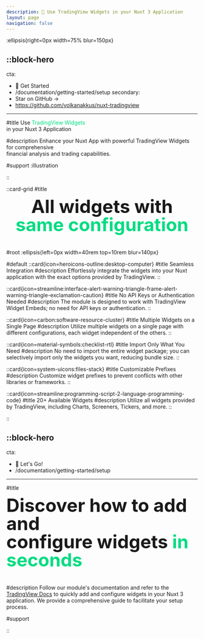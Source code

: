 ```yaml
---
description: 💸 Use TradingView Widgets in your Nuxt 3 Application
layout: page
navigation: false
---
```


:ellipsis{right=0px width=75% blur=150px}

::block-hero
---
cta:
  - 🚀 Get Started
  - /documentation/getting-started/setup
secondary:
  - Star on GitHub →
  - https://github.com/volkanakkus/nuxt-tradingview
---

#title
Use <span class=highlight>TradingView Widgets</span><br/>
in your Nuxt 3 Application


#description
Enhance your Nuxt App with powerful TradingView Widgets for comprehensive <br/> financial analysis and trading capabilities.

#support
:illustration

::

::card-grid
#title
<div class="center heading">All widgets with <br/> <span class=highlight>same configuration</span></div>

#root
:ellipsis{left=0px width=40rem top=10rem blur=140px}

#default
  ::card{icon=heroicons-outline:desktop-computer}
  #title
  Seamless Integration
  #description
  Effortlessly integrate the widgets into your Nuxt application with the exact options provided by TradingView.
  ::

  ::card{icon=streamline:interface-alert-warning-triangle-frame-alert-warning-triangle-exclamation-caution}
  #title
  No API Keys or Authentication Needed
  #description
  The module is designed to work with TradingView Widget Embeds; no need for API keys or authentication.
  ::

  ::card{icon=carbon:software-resource-cluster}
  #title
  Multiple Widgets on a Single Page
  #description
  Utilize multiple widgets on a single page with different configurations, each widget independent of the others.
  ::

  ::card{icon=material-symbols:checklist-rtl}
  #title
  Import Only What You Need
  #description
  No need to import the entire widget package; you can selectively import only the widgets you want, reducing bundle size.
  ::

  ::card{icon=system-uicons:files-stack}
  #title
  Customizable Prefixes
  #description
  Customize widget prefixes to prevent conflicts with other libraries or frameworks.
  ::

  ::card{icon=streamline:programming-script-2-language-programming-code}
  #title
  20+ Available Widgets
  #description
  Utilize all widgets provided by TradingView, including Charts, Screeners, Tickers, and more.
  ::

::

::block-hero
---
cta:
  - 🎉 Let's Go! 
  - /documentation/getting-started/setup
---
#title
<div class="heading">Discover how to add and <br/> configure widgets 
<span class="highlight"> in seconds</span></div>


#description
Follow our module's documentation and refer to the <a href='https://www.tradingview.com/widget-docs/widgets/'>TradingView Docs</a> to quickly add and configure widgets in your Nuxt 3 application. We provide a comprehensive guide <!-- and video tutorial --> to facilitate your setup process.

#support
<!-- :video-player{src="https://www.youtube.com/watch?v="} -->
::


<style>
  .cta {
    color: #101a1b !important;
    background-color: #00dc82 !important;
  }

  h1.title {
    font-size: 72px;
    font-weight: 700;
    line-height: 72px;
  }

  .highlight {
    color: #00dc82
  }

  .center {
    text-align: center;
  }

  .heading {
    margin-bottom: 40px;
    font-size: 48px;
    font-weight: 700;
    line-height: 48px;
  }
</style>
